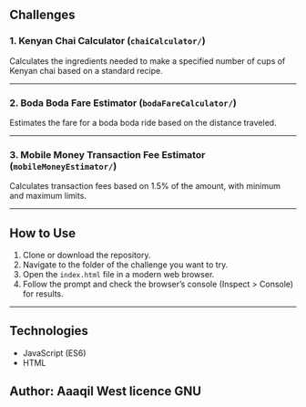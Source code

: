 ## Challenges

### 1. Kenyan Chai Calculator (`chaiCalculator/`)

Calculates the ingredients needed to make a specified number of cups of Kenyan chai based on a standard recipe.

---

### 2. Boda Boda Fare Estimator (`bodaFareCalculator/`)

Estimates the fare for a boda boda ride based on the distance traveled.

---

### 3. Mobile Money Transaction Fee Estimator (`mobileMoneyEstimator/`)

Calculates transaction fees based on 1.5% of the amount, with minimum and maximum limits.

---

## How to Use

1. Clone or download the repository.
2. Navigate to the folder of the challenge you want to try.
3. Open the `index.html` file in a modern web browser.
4. Follow the prompt and check the browser’s console (Inspect > Console) for results.


---

## Technologies

- JavaScript (ES6)
- HTML

Author: Aaaqil West 
licence GNU
---
